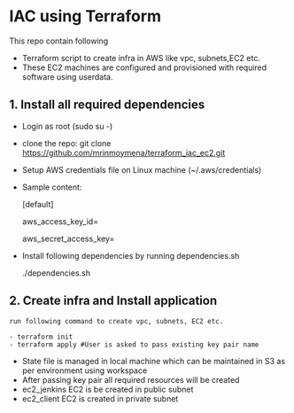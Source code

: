 # IAC using Terraform

This repo contain following 
  - Terraform script to create infra in AWS like vpc, subnets,EC2 etc.
  - These EC2 machines are configured and provisioned with required software using userdata.


## 1. Install all required dependencies
- Login as root (sudo su -)
- clone the repo: git clone https://github.com/mrinmoymena/terraform_iac_ec2.git
- Setup AWS credentials file on Linux machine (~/.aws/credentials)
- Sample content:
     
     [default]
     
     aws_access_key_id=
     
     aws_secret_access_key=
- Install following dependencies by running dependencies.sh
    
    ./dependencies.sh

## 2. Create infra and Install application

    run following command to create vpc, subnets, EC2 etc. 
   
    - terraform init
    - terraform apply #User is asked to pass existing key pair name
- State file is managed in local machine which can be maintained in S3 as per environment using workspace
- After passing key pair all required resources will be created
- ec2_jenkins EC2 is be created in public subnet
- ec2_client EC2 is created in private subnet 
